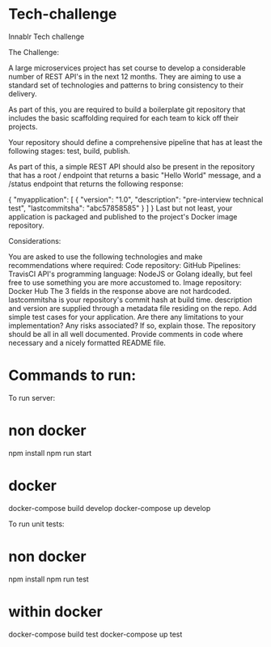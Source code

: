 # Tech-challenge
Innablr Tech challenge

The Challenge:

A large microservices project has set course to develop a considerable number of REST API's in the next 12 months. They are aiming to use a standard set of technologies and patterns to bring consistency to their delivery.

As part of this, you are required to build a boilerplate git repository that includes the basic scaffolding required for each team to kick off their projects.

Your repository should define a comprehensive pipeline that has at least the following stages: test, build, publish.

As part of this, a simple REST API should also be present in the repository that has a root / endpoint that returns a basic "Hello World" message, and a /status endpoint that returns the following response:

{
  "myapplication": [
    {
      "version": "1.0",
      "description": "pre-interview technical test",
      "lastcommitsha": "abc57858585"
    }
  ]
}
Last but not least, your application is packaged and published to the project's Docker image repository.

Considerations:

You are asked to use the following technologies and make recommendations where required:
Code repository: GitHub
Pipelines: TravisCI
API's programming language: NodeJS or Golang ideally, but feel free to use something you are more accustomed to.
Image repository: Docker Hub
The 3 fields in the response above are not hardcoded.
lastcommitsha is your repository's commit hash at build time.
description and version are supplied through a metadata file residing on the repo.
Add simple test cases for your application.
Are there any limitations to your implementation? Any risks associated? If so, explain those.
The repository should be all in all well documented. Provide comments in code where necessary and a nicely formatted README file.


# Commands to run:
To run server:
# non docker
npm install
npm run start 

# docker
docker-compose build develop
docker-compose up develop

To run unit tests:
# non docker
npm install
npm run test

# within docker
docker-compose build test
docker-compose up test
